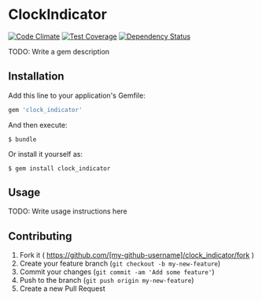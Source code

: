 # ClockIndicator
[![Code Climate](https://codeclimate.com/github/jcmuller/clock_indicator/badges/gpa.svg)](https://codeclimate.com/github/jcmuller/clock_indicator)
[![Test Coverage](https://codeclimate.com/github/jcmuller/clock_indicator/badges/coverage.svg)](https://codeclimate.com/github/jcmuller/clock_indicator)
[![Dependency Status](https://gemnasium.com/jcmuller/clock_indicator.svg)](https://gemnasium.com/jcmuller/clock_indicator)

TODO: Write a gem description

## Installation

Add this line to your application's Gemfile:

```ruby
gem 'clock_indicator'
```

And then execute:

    $ bundle

Or install it yourself as:

    $ gem install clock_indicator

## Usage

TODO: Write usage instructions here

## Contributing

1. Fork it ( https://github.com/[my-github-username]/clock_indicator/fork )
2. Create your feature branch (`git checkout -b my-new-feature`)
3. Commit your changes (`git commit -am 'Add some feature'`)
4. Push to the branch (`git push origin my-new-feature`)
5. Create a new Pull Request

